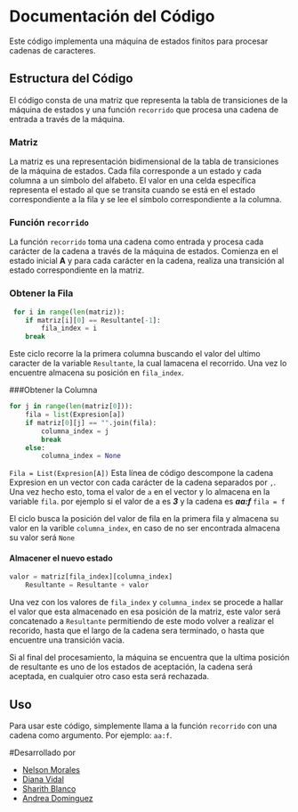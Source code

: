 # Documentación del Código

Este código implementa una máquina de estados finitos para procesar cadenas de caracteres.

## Estructura del Código
El código consta de una matriz que representa la tabla de transiciones de la máquina de estados y una función `recorrido` que procesa una cadena de entrada a través de la máquina.

### Matriz

La matriz es una representación bidimensional de la tabla de transiciones de la máquina de estados. Cada fila corresponde a un estado y cada columna a un símbolo del alfabeto. El valor en una celda específica representa el estado al que se transita cuando se está en el estado correspondiente a la fila y se lee el símbolo correspondiente a la columna.

### Función `recorrido`
La función `recorrido` toma una cadena como entrada y procesa cada carácter de la cadena a través de la máquina de estados. Comienza en el estado inicial **A** y para cada carácter en la cadena, realiza una transición al estado correspondiente en la matriz.

### Obtener la Fila
```python
 for i in range(len(matriz)):
 	if matriz[i][0] == Resultante[-1]:
		fila_index = i
    break
```
Este ciclo recorre la la primera columna buscando el valor del ultimo caracter de la variable `Resultante`, la cual lamacena el recorrido. Una vez lo encuentre almacena su posición en `fila_index`.

###Obtener la Columna
```python
for j in range(len(matriz[0])):
    fila = list(Expresion[a])
    if matriz[0][j] == "".join(fila):
        columna_index = j
        break
    else:
        columna_index = None
```
`Fila = List(Expresion[A])` Esta línea de código descompone la cadena Expresion en un vector con cada carácter de la cadena separados por `,`.  Una vez hecho esto, toma el valor de `a` en el vector y lo almacena en la variable `fila`. por ejemplo si el valor de a es ***3*** y la cadena es ***aa:f*** `fila = f `

El ciclo busca la posición del valor de fila en la primera fila y almacena su valor en la varible `columna_index`, en caso de no ser encontrada almacena su valor será `None`

#### Almacener el nuevo estado
```python
valor = matriz[fila_index][columna_index]
	Resultante = Resultante + valor
```
Una vez con los valores de `fila_index` y `columna_index` se procede a hallar el valor que esta almacenado en esa posición de la matriz, este valor será concatenado a `Resultante` permitiendo de este modo volver a realizar el recorido, hasta que el largo de la cadena sera terminado, o hasta que encuentre una transición vacia. 

Si al final del procesamiento, la máquina se encuentra que la ultima posición de resultante es uno de los estados de aceptación, la cadena será aceptada, en cualquier otro caso esta será rechazada.

## Uso
Para usar este código, simplemente llama a la función `recorrido` con una cadena como argumento. Por ejemplo: `aa:f`.

#Desarrollado por
- [Nelson Morales](https://github.com/Cmrales26)
- [Diana Vidal](https://github.com/Dicavimer)
- [Sharith Blanco](https://github.com/Sblanco16)
- [Andrea Dominguez](https://github.com/AndyDA1810)
